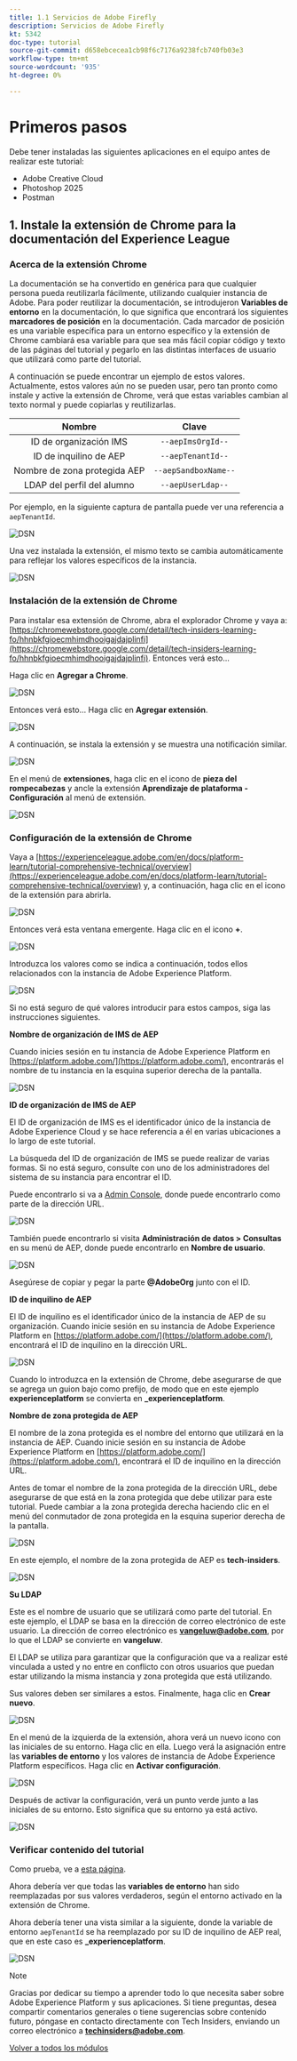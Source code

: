 ```yaml
---
title: 1.1 Servicios de Adobe Firefly
description: Servicios de Adobe Firefly
kt: 5342
doc-type: tutorial
source-git-commit: d658ebcecea1cb98f6c7176a9238fcb740fb03e3
workflow-type: tm+mt
source-wordcount: '935'
ht-degree: 0%

---
```


# Primeros pasos

Debe tener instaladas las siguientes aplicaciones en el equipo antes de realizar este tutorial:

- Adobe Creative Cloud
- Photoshop 2025
- Postman

## 1. Instale la extensión de Chrome para la documentación del Experience League

### Acerca de la extensión Chrome

La documentación se ha convertido en genérica para que cualquier persona pueda reutilizarla fácilmente, utilizando cualquier instancia de Adobe.
Para poder reutilizar la documentación, se introdujeron **Variables de entorno** en la documentación, lo que significa que encontrará los siguientes **marcadores de posición** en la documentación. Cada marcador de posición es una variable específica para un entorno específico y la extensión de Chrome cambiará esa variable para que sea más fácil copiar código y texto de las páginas del tutorial y pegarlo en las distintas interfaces de usuario que utilizará como parte del tutorial.

A continuación se puede encontrar un ejemplo de estos valores. Actualmente, estos valores aún no se pueden usar, pero tan pronto como instale y active la extensión de Chrome, verá que estas variables cambian al texto normal y puede copiarlas y reutilizarlas.

| Nombre | Clave |
|:-------------:| :---------------:|
| ID de organización IMS | `--aepImsOrgId--` |
| ID de inquilino de AEP | `--aepTenantId--` |
| Nombre de zona protegida AEP | `--aepSandboxName--` |
| LDAP del perfil del alumno | `--aepUserLdap--` |

Por ejemplo, en la siguiente captura de pantalla puede ver una referencia a `aepTenantId`.

![DSN](./images/mod7before.png)

Una vez instalada la extensión, el mismo texto se cambia automáticamente para reflejar los valores específicos de la instancia.

![DSN](./images/mod7.png)

### Instalación de la extensión de Chrome

Para instalar esa extensión de Chrome, abra el explorador Chrome y vaya a: [https://chromewebstore.google.com/detail/tech-insiders-learning-fo/hhnbkfgioecmhimdhooigajdajplinfi](https://chromewebstore.google.com/detail/tech-insiders-learning-fo/hhnbkfgioecmhimdhooigajdajplinfi). Entonces verá esto...

Haga clic en **Agregar a Chrome**.

![DSN](./images/c2.png)

Entonces verá esto... Haga clic en **Agregar extensión**.

![DSN](./images/c3.png)

A continuación, se instala la extensión y se muestra una notificación similar.

![DSN](./images/c4.png)

En el menú de **extensiones**, haga clic en el icono de **pieza del rompecabezas** y ancle la extensión **Aprendizaje de plataforma - Configuración** al menú de extensión.

![DSN](./images/c6.png)

### Configuración de la extensión de Chrome

Vaya a [https://experienceleague.adobe.com/en/docs/platform-learn/tutorial-comprehensive-technical/overview](https://experienceleague.adobe.com/en/docs/platform-learn/tutorial-comprehensive-technical/overview) y, a continuación, haga clic en el icono de la extensión para abrirla.

![DSN](./images/tuthome.png)

Entonces verá esta ventana emergente. Haga clic en el icono **+**.

![DSN](./images/c7.png)

Introduzca los valores como se indica a continuación, todos ellos relacionados con la instancia de Adobe Experience Platform.

![DSN](./images/c8.png)

Si no está seguro de qué valores introducir para estos campos, siga las instrucciones siguientes.

**Nombre de organización de IMS de AEP**

Cuando inicies sesión en tu instancia de Adobe Experience Platform en [https://platform.adobe.com/](https://platform.adobe.com/), encontrarás el nombre de tu instancia en la esquina superior derecha de la pantalla.

![DSN](./images/aepname.png)

**ID de organización de IMS de AEP**

El ID de organización de IMS es el identificador único de la instancia de Adobe Experience Cloud y se hace referencia a él en varias ubicaciones a lo largo de este tutorial.

La búsqueda del ID de organización de IMS se puede realizar de varias formas. Si no está seguro, consulte con uno de los administradores del sistema de su instancia para encontrar el ID.

Puede encontrarlo si va a [Admin Console](https://https://adminconsole.adobe.com/), donde puede encontrarlo como parte de la dirección URL.

![DSN](./images/aepid1.png)

También puede encontrarlo si visita **Administración de datos > Consultas** en su menú de AEP, donde puede encontrarlo en **Nombre de usuario**.

![DSN](./images/aepid2.png)

Asegúrese de copiar y pegar la parte **@AdobeOrg** junto con el ID.

**ID de inquilino de AEP**

El ID de inquilino es el identificador único de la instancia de AEP de su organización. Cuando inicie sesión en su instancia de Adobe Experience Platform en [https://platform.adobe.com/](https://platform.adobe.com/), encontrará el ID de inquilino en la dirección URL.

![DSN](./images/aeptenantid.png)

Cuando lo introduzca en la extensión de Chrome, debe asegurarse de que se agrega un guion bajo como prefijo, de modo que en este ejemplo **experienceplatform** se convierta en **_experienceplatform**.

**Nombre de zona protegida de AEP**

El nombre de la zona protegida es el nombre del entorno que utilizará en la instancia de AEP. Cuando inicie sesión en su instancia de Adobe Experience Platform en [https://platform.adobe.com/](https://platform.adobe.com/), encontrará el ID de inquilino en la dirección URL.

Antes de tomar el nombre de la zona protegida de la dirección URL, debe asegurarse de que está en la zona protegida que debe utilizar para este tutorial. Puede cambiar a la zona protegida derecha haciendo clic en el menú del conmutador de zona protegida en la esquina superior derecha de la pantalla.

![DSN](./images/aepsandboxsw.png)

En este ejemplo, el nombre de la zona protegida de AEP es **tech-insiders**.

![DSN](./images/aepsname.png)

**Su LDAP**

Este es el nombre de usuario que se utilizará como parte del tutorial. En este ejemplo, el LDAP se basa en la dirección de correo electrónico de este usuario. La dirección de correo electrónico es **vangeluw@adobe.com**, por lo que el LDAP se convierte en **vangeluw**.

El LDAP se utiliza para garantizar que la configuración que va a realizar esté vinculada a usted y no entre en conflicto con otros usuarios que puedan estar utilizando la misma instancia y zona protegida que está utilizando.

Sus valores deben ser similares a estos.
Finalmente, haga clic en **Crear nuevo**.

![DSN](./images/c8a.png)


En el menú de la izquierda de la extensión, ahora verá un nuevo icono con las iniciales de su entorno. Haga clic en ella. Luego verá la asignación entre las **variables de entorno** y los valores de instancia de Adobe Experience Platform específicos. Haga clic en **Activar configuración**.

![DSN](./images/c9.png)

Después de activar la configuración, verá un punto verde junto a las iniciales de su entorno. Esto significa que su entorno ya está activo.

![DSN](./images/c10.png)

### Verificar contenido del tutorial

Como prueba, ve a [esta página](https://experienceleague.adobe.com/en/docs/platform-learn/tutorial-comprehensive-technical/datadistiller/module51/ex3).

Ahora debería ver que todas las **variables de entorno** han sido reemplazadas por sus valores verdaderos, según el entorno activado en la extensión de Chrome.

Ahora debería tener una vista similar a la siguiente, donde la variable de entorno `aepTenantId` se ha reemplazado por su ID de inquilino de AEP real, que en este caso es **_experienceplatform**.

![DSN](./images/mod7.png)


>[!NOTE]
>
>Gracias por dedicar su tiempo a aprender todo lo que necesita saber sobre Adobe Experience Platform y sus aplicaciones. Si tiene preguntas, desea compartir comentarios generales o tiene sugerencias sobre contenido futuro, póngase en contacto directamente con Tech Insiders, enviando un correo electrónico a **techinsiders@adobe.com**.

[Volver a todos los módulos](../../overview.md)
